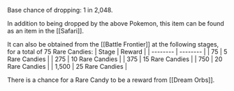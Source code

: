 Base chance of dropping: 1 in 2,048.

In addition to being dropped by the above Pokemon, this item can be found as an item in the [[Safari]].

It can also be obtained from the [[Battle Frontier]] at the following stages, for a total of 75 Rare Candies:
| Stage  | Reward |
| -------- | -------- |
| 75 | 5 Rare Candies |
| 275 | 10 Rare Candies |
| 375 | 15 Rare Candies |
| 750 | 20 Rare Candies |
| 1,500 | 25 Rare Candies |

There is a chance for a Rare Candy to be a reward from [[Dream Orbs]].